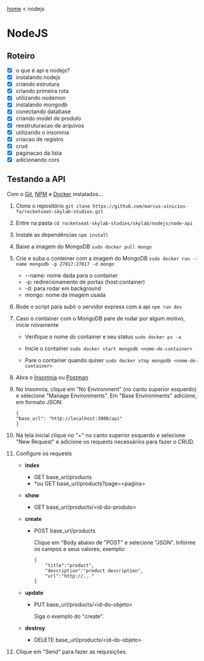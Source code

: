[home](../../README.md) < nodejs

# NodeJS

## Roteiro

- [x] o que é api e nodejs?
- [x] instalando nodejs
- [x] criando estrutura
- [x] criando primeira rota
- [x] utilizando nodemon
- [x] instalando mongodb
- [x] conectando database
- [x] criando model de produto
- [x] reestruturacao de arquivos
- [x] utilizando o insomnia
- [x] criacao de registro
- [x] crud
- [x] paginacao da lista
- [x] adicionando cors

## Testando a API

Com o [Git](https://git-scm.com/), [NPM](https://nodejs.org/en/) e [Docker](https://docs.docker.com/install/linux/docker-ce/ubuntu/) instalados...

1. Clone o repositório `git clone https://github.com/marcus-vinicius-fa/rocketseat-skylab-studies.git`

1. Entre na pasta `cd rocketseat-skylab-studies/skylab/nodejs/node-api`

1. Instale as dependências `npm install`

1. Baixe a imagem do MongoDB `sudo docker pull mongo`

1. Crie e suba o conteiner com a imagem do MongoDB `sudo docker run --name mongodb -p 27017:27017 -d mongo`
    - --name: nome dada para o container
    - -p: redirecionamento de portas (host:container)
    - -d: para rodar em background
    - mongo: nome da imagem usada

1. Rode o script para subir o servidor express com a api `npm run dev`

1. Caso o container com o MongoDB pare de rodar por algum motivo, inicie novamente

    - Verifique o nome do container e seu status `sudo docker ps -a`

    - Inicie o container `sudo docker start mongodb <nome-do-container>`

    - Pare o container quando quiser `sudo docker stop mongodb <nome-do-container>`

1. Abra o [Insomnia](https://insomnia.rest/) ou [Postman](https://www.getpostman.com/)

1. No Insomnia, clique em "No Environment" (no canto superior esquerdo) e selecione "Manage Environments". Em "Base Environments" adicione, em formato JSON:

    ```
    {
    "base_url": "http://localhost:3000/api"
    }
    ```

1. Na tela inicial clique no "+" no canto superior esquerdo e selecione "New Request" e adicione os requests necessários para fazer o CRUD.

1. Configure os requests

    - **index**

        - GET base_url/products
        - *ou GET base_url/products?page=\<pagina>

    - **show**

        - GET base_url/products/\<id-do-produto>

    - **create**

        - POST base_url/products

            Clique em "Body abaixo de "POST" e selecione "JSON". Informe os campos e seus valores, exemplo:

            ```
            {
                "title":"product",
                "description":"product description",
                "url":"http://..."
            }
            ```

    - **update**

        - PUT base_url/products/\<id-do-objeto>

            Siga o exemplo do "create".

    - **destroy**

        - DELETE base_url/products/\<id-do-objeto>

1. Clique em "Send" para fazer as requisições.
